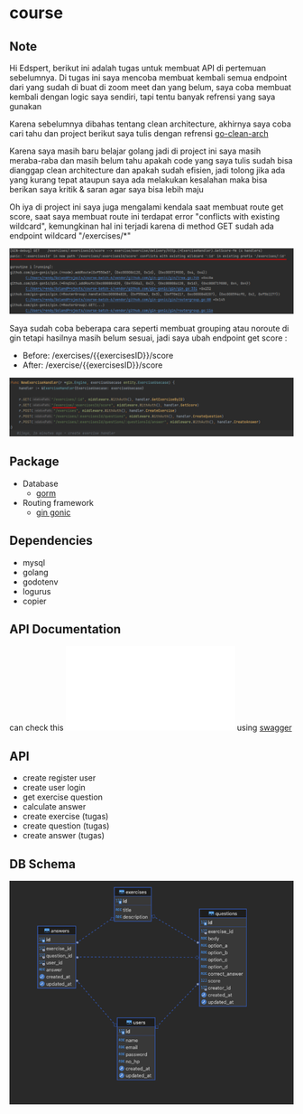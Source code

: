 # course

## Note

Hi Edspert, berikut ini adalah tugas untuk membuat API di pertemuan sebelumnya. Di tugas ini saya mencoba membuat kembali semua endpoint dari yang sudah di buat di zoom meet dan yang belum, saya coba membuat kembali dengan logic saya sendiri, tapi tentu banyak refrensi yang saya gunakan

Karena sebelumnya dibahas tentang clean architecture, akhirnya saya coba cari tahu dan project berikut saya tulis dengan refrensi [go-clean-arch](https://github.com/bxcodec/go-clean-arch)

Karena saya masih baru belajar golang jadi di project ini saya masih meraba-raba dan masih belum tahu apakah code yang saya tulis sudah bisa dianggap clean architecture dan apakah sudah efisien, jadi tolong jika ada yang kurang tepat ataupun saya ada melakukan kesalahan maka bisa berikan saya kritik & saran agar saya bisa lebih maju

Oh iya di project ini saya juga mengalami kendala saat membuat route get score, saat saya membuat route ini terdapat error "conflicts with existing wildcard", kemungkinan hal ini terjadi karena di method GET sudah ada endpoint wildcard "/exercises/*"

![conflicts with existing wildcard](error.png)

Saya sudah coba beberapa cara seperti membuat grouping atau noroute di gin tetapi hasilnya masih belum sesuai, jadi saya ubah endpoint get score :

- Before: /exercises/{{exercisesID}}/score
- After: /exercise/{{exercisesID}}/score

![reoute](route.png)

## Package
- Database
    - [gorm](https://gorm.io/)
- Routing framework
    - [gin gonic](https://gin-gonic.com/)

## Dependencies
- mysql
- golang
- godotenv
- logurus
- copier

## API Documentation
can check this ![documentation](./openapi.json) using [swagger](https://editor.swagger.io/) 

## API
- create register user
- create user login
- get exercise question
- calculate answer
- create exercise (tugas)
- create question (tugas)
- create answer (tugas)

## DB Schema
![db schema](./db_diagram.png)
